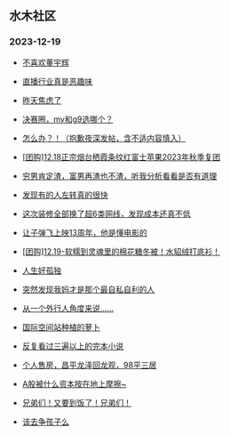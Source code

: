 ## 水木社区 
### 2023-12-19

+ [不喜欢董宇辉](https://www.mysmth.net/nForum/article/FamilyLife/1766528050)

+ [直播行业真是恶趣味](https://www.mysmth.net/nForum/article/WorkLife/3463295)

+ [昨天焦虑了](https://www.mysmth.net/nForum/article/PreUnivEdu/133148)

+ [决赛圈，my和g9选哪个？](https://www.mysmth.net/nForum/article/GreenAuto/1429471)

+ [怎么办？！（抱歉夜深发帖，含不适内容慎入）](https://www.mysmth.net/nForum/article/ChildEducation/2323762)

+ [[团购]12.18正宗烟台栖霞条纹红富士苹果2023年秋季复团](https://www.mysmth.net/nForum/article/ADAgent_TG/1314394)

+ [穷男肯定渣，富男再渣也不渣，听我分析看看是否有道理](https://www.mysmth.net/nForum/article/Age/20324895)

+ [发现有的人左转真的很快](https://www.mysmth.net/nForum/article/AutoWorld/1944742185)

+ [这次装修全部换了超6类网线，发现成本还真不低](https://www.mysmth.net/nForum/article/DigiHome/1252242)

+ [让子弹飞上映13周年，他是懂电影的](https://www.mysmth.net/nForum/article/Movie/3553177)

+ [[团购]12.19-软糯到灵魂里的棉花糖冬被！水貂绒打底衫！](https://www.mysmth.net/nForum/article/ADAgent_TG/1314473)

+ [人生好孤独](https://www.mysmth.net/nForum/article/Age/20325501)

+ [突然发现我妈才是那个最自私自利的人](https://www.mysmth.net/nForum/article/FamilyLife/1766531777)

+ [从一个外行人角度来说……](https://www.mysmth.net/nForum/article/WorkLife/3464446)

+ [国际空间站种植的萝卜](https://www.mysmth.net/nForum/article/Aero/417395)

+ [反复看过三遍以上的完本小说](https://www.mysmth.net/nForum/article/NetNovel/479767)

+ [个人售房，昌平龙泽回龙观，98平三居](https://www.mysmth.net/nForum/article/OurEstate/2895376)

+ [A股被什么资本按在地上摩擦~](https://www.mysmth.net/nForum/article/Stock/10724934)

+ [兄弟们！又要到饭了！兄弟们！](https://www.mysmth.net/nForum/article/GreenAuto/1430796)

+ [该去争孩子么](https://www.mysmth.net/nForum/article/Divorce/2056932)

